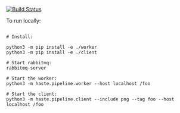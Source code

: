 [![Build Status](https://travis-ci.org/HASTE-project/cellprofiler-pipeline.svg?branch=master)](https://travis-ci.org/HASTE-project/cellprofiler-pipeline)



To run locally:

```

# Install:

python3 -m pip install -e ./worker
python3 -m pip install -e ./client

# Start rabbitmq:
rabbitmq-server

# Start the worker:
python3 -m haste.pipeline.worker --host localhost /foo

# Start the client:
python3 -m haste.pipeline.client --include png --tag foo --host localhost /foo


```

